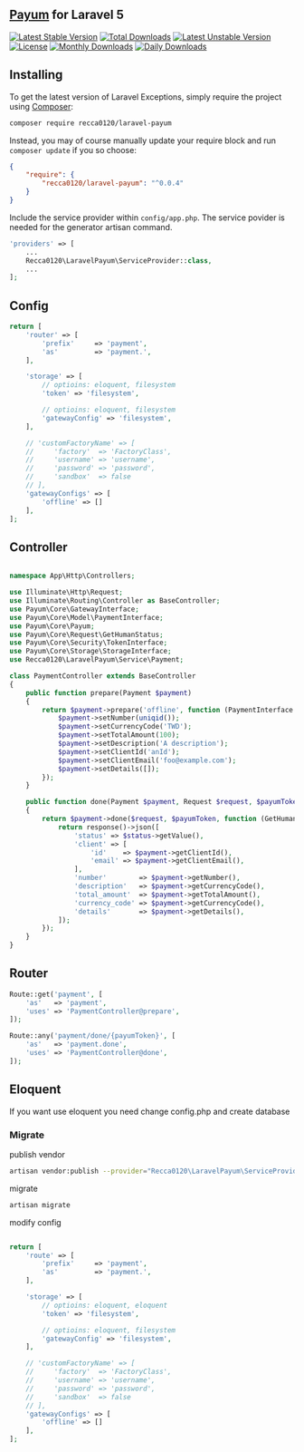 ## [Payum](https://github.com/Payum/Payum) for Laravel 5

[![Latest Stable Version](https://poser.pugx.org/recca0120/laravel-payum/v/stable)](https://packagist.org/packages/recca0120/laravel-payum)
[![Total Downloads](https://poser.pugx.org/recca0120/laravel-payum/downloads)](https://packagist.org/packages/recca0120/laravel-payum)
[![Latest Unstable Version](https://poser.pugx.org/recca0120/laravel-payum/v/unstable)](https://packagist.org/packages/recca0120/laravel-payum)
[![License](https://poser.pugx.org/recca0120/laravel-payum/license)](https://packagist.org/packages/recca0120/laravel-payum)
[![Monthly Downloads](https://poser.pugx.org/recca0120/laravel-payum/d/monthly)](https://packagist.org/packages/recca0120/laravel-payum)
[![Daily Downloads](https://poser.pugx.org/recca0120/laravel-payum/d/daily)](https://packagist.org/packages/recca0120/laravel-payum)

## Installing

To get the latest version of Laravel Exceptions, simply require the project using [Composer](https://getcomposer.org):

```bash
composer require recca0120/laravel-payum
```

Instead, you may of course manually update your require block and run `composer update` if you so choose:

```json
{
    "require": {
        "recca0120/laravel-payum": "^0.0.4"
    }
}
```

Include the service provider within `config/app.php`. The service povider is needed for the generator artisan command.

```php
'providers' => [
    ...
    Recca0120\LaravelPayum\ServiceProvider::class,
    ...
];
```

## Config

```php
return [
    'router' => [
        'prefix'     => 'payment',
        'as'         => 'payment.',
    ],

    'storage' => [
        // optioins: eloquent, filesystem
        'token' => 'filesystem',

        // optioins: eloquent, filesystem
        'gatewayConfig' => 'filesystem',
    ],

    // 'customFactoryName' => [
    //     'factory'  => 'FactoryClass',
    //     'username' => 'username',
    //     'password' => 'password',
    //     'sandbox'  => false
    // ],
    'gatewayConfigs' => [
        'offline' => []
    ],
];
```

## Controller

```php

namespace App\Http\Controllers;

use Illuminate\Http\Request;
use Illuminate\Routing\Controller as BaseController;
use Payum\Core\GatewayInterface;
use Payum\Core\Model\PaymentInterface;
use Payum\Core\Payum;
use Payum\Core\Request\GetHumanStatus;
use Payum\Core\Security\TokenInterface;
use Payum\Core\Storage\StorageInterface;
use Recca0120\LaravelPayum\Service\Payment;

class PaymentController extends BaseController
{
    public function prepare(Payment $payment)
    {
        return $payment->prepare('offline', function (PaymentInterface $payment, $gatewayName, StorageInterface $storage, Payum $payum) {
            $payment->setNumber(uniqid());
            $payment->setCurrencyCode('TWD');
            $payment->setTotalAmount(100);
            $payment->setDescription('A description');
            $payment->setClientId('anId');
            $payment->setClientEmail('foo@example.com');
            $payment->setDetails([]);
        });
    }

    public function done(Payment $payment, Request $request, $payumToken)
    {
        return $payment->done($request, $payumToken, function (GetHumanStatus $status, PaymentInterface $payment, GatewayInterface $gateway, TokenInterface $token) {
            return response()->json([
                'status' => $status->getValue(),
                'client' => [
                    'id'    => $payment->getClientId(),
                    'email' => $payment->getClientEmail(),
                ],
                'number'        => $payment->getNumber(),
                'description'   => $payment->getCurrencyCode(),
                'total_amount'  => $payment->getTotalAmount(),
                'currency_code' => $payment->getCurrencyCode(),
                'details'       => $payment->getDetails(),
            ]);
        });
    }
}
```

## Router

```php
Route::get('payment', [
    'as'   => 'payment',
    'uses' => 'PaymentController@prepare',
]);

Route::any('payment/done/{payumToken}', [
    'as'   => 'payment.done',
    'uses' => 'PaymentController@done',
]);
```

## Eloquent

If you want use eloquent you need change config.php and create database


### Migrate

publish vendor

```bash
artisan vendor:publish --provider="Recca0120\LaravelPayum\ServiceProvider"
```

migrate

```bash
artisan migrate
```

modify config

```php

return [
    'route' => [
        'prefix'     => 'payment',
        'as'         => 'payment.',
    ],

    'storage' => [
        // optioins: eloquent, eloquent
        'token' => 'filesystem',

        // optioins: eloquent, filesystem
        'gatewayConfig' => 'filesystem',
    ],

    // 'customFactoryName' => [
    //     'factory'  => 'FactoryClass',
    //     'username' => 'username',
    //     'password' => 'password',
    //     'sandbox'  => false
    // ],
    'gatewayConfigs' => [
        'offline' => []
    ],
];
```
